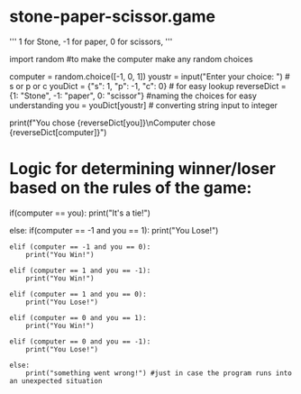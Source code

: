 # stone-paper-scissor.game

'''
1 for Stone, 
-1 for paper,
0 for scissors,
'''

import random  #to make the computer make any random choices

computer = random.choice([-1, 0, 1])
youstr = input("Enter your choice: ") # s or p or c
youDict = {"s": 1, "p": -1, "c": 0} # for easy lookup
reverseDict = {1: "Stone", -1: "paper", 0: "scissor"} #naming  the choices for easy understanding
you = youDict[youstr] # converting string input  to integer


print(f"You chose {reverseDict[you]}\nComputer chose {reverseDict[computer]}")
# Logic for determining winner/loser based on the rules of the game:
if(computer == you):
    print("It's a tie!")

else:
    if(computer == -1 and you == 1):
        print("You Lose!")
    
    elif (computer == -1 and you == 0):
        print("You Win!")

    elif (computer == 1 and you == -1):
        print("You Win!")

    elif (computer == 1 and you == 0):
        print("You Lose!")

    elif (computer == 0 and you == 1):
        print("You Win!")

    elif (computer == 0 and you == -1):
        print("You Lose!")

    else:
        print("something went wrong!") #just in case the program runs into an unexpected situation
